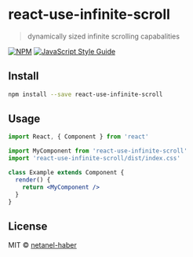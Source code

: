 # react-use-infinite-scroll

> dynamically sized infinite scrolling capabalities

[![NPM](https://img.shields.io/npm/v/react-use-infinite-scroll.svg)](https://www.npmjs.com/package/react-use-infinite-scroll) [![JavaScript Style Guide](https://img.shields.io/badge/code_style-standard-brightgreen.svg)](https://standardjs.com)

## Install

```bash
npm install --save react-use-infinite-scroll
```

## Usage

```jsx
import React, { Component } from 'react'

import MyComponent from 'react-use-infinite-scroll'
import 'react-use-infinite-scroll/dist/index.css'

class Example extends Component {
  render() {
    return <MyComponent />
  }
}
```

## License

MIT © [netanel-haber](https://github.com/netanel-haber)
